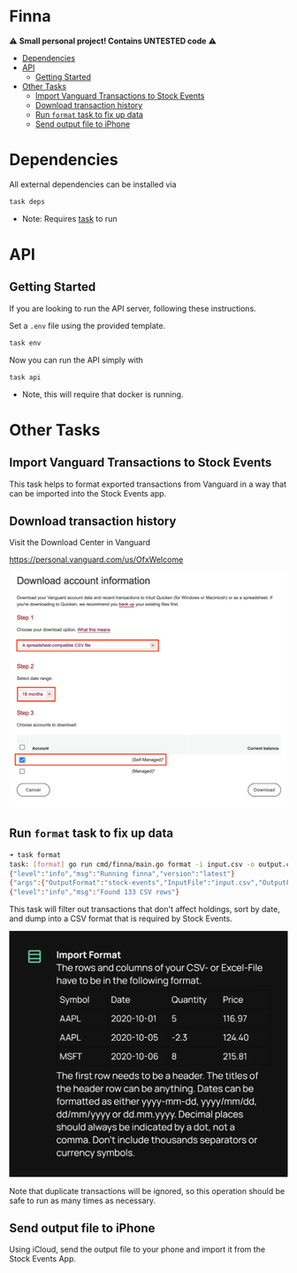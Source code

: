 # Finna <!-- omit in toc -->

⚠️ **Small personal project! Contains UNTESTED code** ⚠️

- [Dependencies](#dependencies)
- [API](#api)
  - [Getting Started](#getting-started)
- [Other Tasks](#other-tasks)
  - [Import Vanguard Transactions to Stock Events](#import-vanguard-transactions-to-stock-events)
  - [Download transaction history](#download-transaction-history)
  - [Run `format` task to fix up data](#run-format-task-to-fix-up-data)
  - [Send output file to iPhone](#send-output-file-to-iphone)


# Dependencies
All external dependencies can be installed via
```bash
task deps
```
- Note: Requires [task](https://taskfile.dev/#/installation) to run

# API
## Getting Started
If you are looking to run the API server, following these instructions.

Set a `.env` file using the provided template.
```bash
task env
```

Now you can run the API simply with
```bash
task api
```
- Note, this will require that docker is running.

# Other Tasks
## Import Vanguard Transactions to Stock Events
This task helps to format exported transactions from Vanguard in a way that can be imported into the Stock Events app.
## Download transaction history
Visit the Download Center in Vanguard

https://personal.vanguard.com/us/OfxWelcome

![download-center.png](images/download-center.png)

## Run `format` task to fix up data

```bash
➜ task format
task: [format] go run cmd/finna/main.go format -i input.csv -o output.csv
{"level":"info","msg":"Running finna","version":"latest"}
{"args":{"OutputFormat":"stock-events","InputFile":"input.csv","OutputFile":"output.csv"},"level":"info","msg":"Running format command"}
{"level":"info","msg":"Found 133 CSV rows"}
```

This task will filter out transactions that don't affect holdings, sort by date, and dump into a CSV format that is required by Stock Events.

![stock-events-instructions.jpeg](images/stock-events-instructions.jpeg)

Note that duplicate transactions will be ignored, so this operation should be safe to run as many times as necessary.

## Send output file to iPhone
Using iCloud, send the output file to your phone and import it from the Stock Events App.
